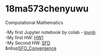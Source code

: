 # 18ma573chenyuwu
Computational Mathematics

-My first Jupyter notebook by colab - [ipynb](src/first_notebook_v01.ipynb)<br/>
-My first HW: [HW1](src/MA_573(HW1).ipynb)<br/>
-My Second HW: [SFD](src/SFD_operator.ipynb)<br/>
&nbsp[SFO_Convergence](src/FD_operator_with_higher_order_convergence.ipynb)
